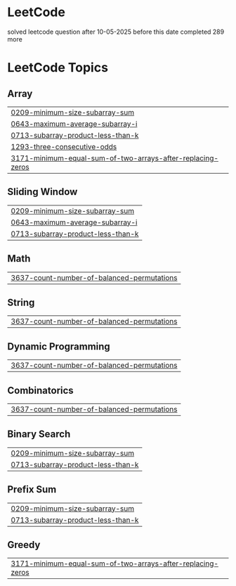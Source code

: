 # LeetCode
solved leetcode question after 10-05-2025
before this date completed 289 more 

<!---LeetCode Topics Start-->
# LeetCode Topics
## Array
|  |
| ------- |
| [0209-minimum-size-subarray-sum](https://github.com/Deep-Bhanushali/LeetCode/tree/master/0209-minimum-size-subarray-sum) |
| [0643-maximum-average-subarray-i](https://github.com/Deep-Bhanushali/LeetCode/tree/master/0643-maximum-average-subarray-i) |
| [0713-subarray-product-less-than-k](https://github.com/Deep-Bhanushali/LeetCode/tree/master/0713-subarray-product-less-than-k) |
| [1293-three-consecutive-odds](https://github.com/Deep-Bhanushali/LeetCode/tree/master/1293-three-consecutive-odds) |
| [3171-minimum-equal-sum-of-two-arrays-after-replacing-zeros](https://github.com/Deep-Bhanushali/LeetCode/tree/master/3171-minimum-equal-sum-of-two-arrays-after-replacing-zeros) |
## Sliding Window
|  |
| ------- |
| [0209-minimum-size-subarray-sum](https://github.com/Deep-Bhanushali/LeetCode/tree/master/0209-minimum-size-subarray-sum) |
| [0643-maximum-average-subarray-i](https://github.com/Deep-Bhanushali/LeetCode/tree/master/0643-maximum-average-subarray-i) |
| [0713-subarray-product-less-than-k](https://github.com/Deep-Bhanushali/LeetCode/tree/master/0713-subarray-product-less-than-k) |
## Math
|  |
| ------- |
| [3637-count-number-of-balanced-permutations](https://github.com/Deep-Bhanushali/LeetCode/tree/master/3637-count-number-of-balanced-permutations) |
## String
|  |
| ------- |
| [3637-count-number-of-balanced-permutations](https://github.com/Deep-Bhanushali/LeetCode/tree/master/3637-count-number-of-balanced-permutations) |
## Dynamic Programming
|  |
| ------- |
| [3637-count-number-of-balanced-permutations](https://github.com/Deep-Bhanushali/LeetCode/tree/master/3637-count-number-of-balanced-permutations) |
## Combinatorics
|  |
| ------- |
| [3637-count-number-of-balanced-permutations](https://github.com/Deep-Bhanushali/LeetCode/tree/master/3637-count-number-of-balanced-permutations) |
## Binary Search
|  |
| ------- |
| [0209-minimum-size-subarray-sum](https://github.com/Deep-Bhanushali/LeetCode/tree/master/0209-minimum-size-subarray-sum) |
| [0713-subarray-product-less-than-k](https://github.com/Deep-Bhanushali/LeetCode/tree/master/0713-subarray-product-less-than-k) |
## Prefix Sum
|  |
| ------- |
| [0209-minimum-size-subarray-sum](https://github.com/Deep-Bhanushali/LeetCode/tree/master/0209-minimum-size-subarray-sum) |
| [0713-subarray-product-less-than-k](https://github.com/Deep-Bhanushali/LeetCode/tree/master/0713-subarray-product-less-than-k) |
## Greedy
|  |
| ------- |
| [3171-minimum-equal-sum-of-two-arrays-after-replacing-zeros](https://github.com/Deep-Bhanushali/LeetCode/tree/master/3171-minimum-equal-sum-of-two-arrays-after-replacing-zeros) |
<!---LeetCode Topics End-->
